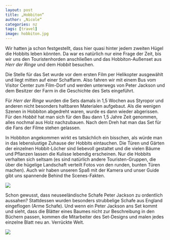 ```yaml
---
layout: post
title: „Hobbiton“
author: „Nicole“
categories: nz
tags: [travel]
image: hobbiton.jpg
---
```

Wir hatten ja schon festgestellt, dass hier quasi hinter jedem zweiten Hügel die Hobbits leben könnten. Da war es natürlich nur eine Frage der Zeit, bis wir uns den Touristenhorden anschließen und das Hobbiton-Außenset aus *Herr der Ringe* und dem *Hobbit* besuchen.

Die Stelle für das Set wurde vor dem ersten Film per Helikopter ausgewählt und liegt mitten auf einer Schaffarm. Also fahren wir mit einem Bus vom Visitor Center zum Film-Dorf und werden unterwegs von Peter Jackson und dem Besitzer der Farm in die Geschichte des Sets eingeführt.

Für *Herr der Ringe* wurden die Sets damals in 1,5 Wochen aus Styropor und anderen nicht besonders haltbaren Materialen aufgebaut. Als die wenigen Szenen in Hobbiton abgedreht waren, wurde es dann wieder abgerissen. Für den *Hobbit* hat man sich für den Bau dann 1,5 Jahre Zeit genommen, alles nochmal aus Holz nachzubauen. Nach dem Dreh hat man das Set für die Fans der Filme stehen gelassen.

In Hobbiton angekommen wirkt es tatsächlich ein bisschen, als würde man in das lebenslustige Zuhause der Hobbits eintauchen. Die Türen und Gärten der einzelnen Hobbit-Löcher sind liebevoll gestaltet und die vielen Bäume und Pflanzen lassen die Kulisse lebendig erscheinen. Nur die Hobbits verhalten sich seltsam (es sind natürlich andere Touristen-Gruppen, die über die hügelige Landschaft verteilt Fotos von den runden, bunten Türen machen). Auch wir haben unseren Spaß mit der Kamera und unser Guide gibt uns spannende Behind the Scenes-Fakten.

![](/assets/img/nz/hobbiton.jpg)

Schon gewusst, dass neuseeländische Schafe Peter Jackson zu ordentlich aussahen? Stattdessen wurden besonders strubbelige Schafe aus England eingeflogen (Arme Schafe). Und wenn ein Peter Jackson ans Set kommt und sieht, dass die Blätter eines Baumes nicht zur Beschreibung in den Büchern passen, kommen die Mitarbeiter des Set-Designs und malen jedes einzelne Blatt neu an. Verrückte Welt.

![](/assets/img/nz/hobbiton2.jpg)
